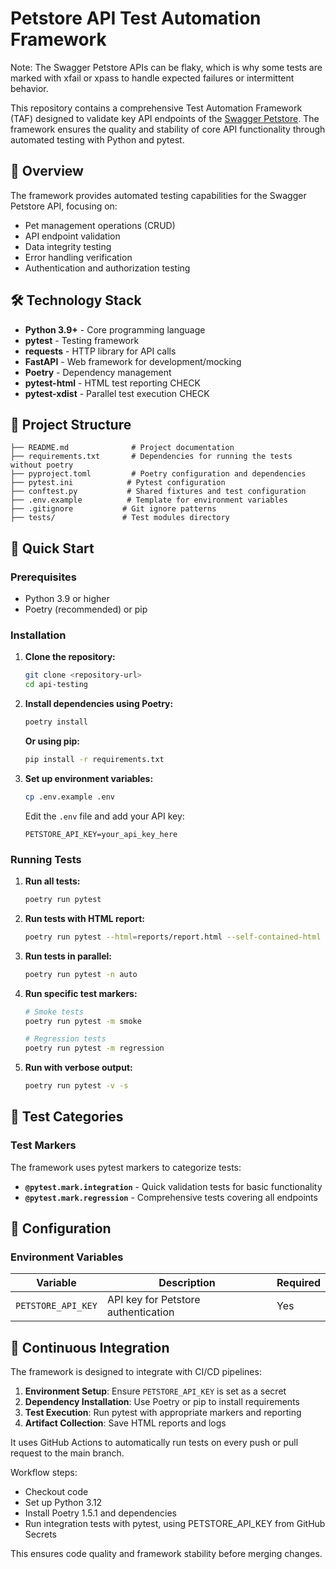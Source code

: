 # Petstore API Test Automation Framework

Note: The Swagger Petstore APIs can be flaky, which is why some tests are marked with xfail or xpass to handle expected failures or intermittent behavior.

This repository contains a comprehensive Test Automation Framework (TAF) designed to validate key API endpoints of the [Swagger Petstore](https://petstore.swagger.io/). The framework ensures the quality and stability of core API functionality through automated testing with Python and pytest.

## 🎯 Overview

The framework provides automated testing capabilities for the Swagger Petstore API, focusing on:
- Pet management operations (CRUD)
- API endpoint validation
- Data integrity testing
- Error handling verification
- Authentication and authorization testing


## 🛠️ Technology Stack

- **Python 3.9+** - Core programming language
- **pytest** - Testing framework
- **requests** - HTTP library for API calls
- **FastAPI** - Web framework for development/mocking
- **Poetry** - Dependency management
- **pytest-html** - HTML test reporting   CHECK
- **pytest-xdist** - Parallel test execution   CHECK

## 📁 Project Structure

```
├── README.md              # Project documentation
├── requirements.txt       # Dependencies for running the tests without poetry
├── pyproject.toml         # Poetry configuration and dependencies
├── pytest.ini            # Pytest configuration
├── conftest.py           # Shared fixtures and test configuration
├── .env.example          # Template for environment variables
├── .gitignore           # Git ignore patterns
├── tests/               # Test modules directory
```

## 🚀 Quick Start

### Prerequisites

- Python 3.9 or higher
- Poetry (recommended) or pip

### Installation

1. **Clone the repository:**
   ```bash
   git clone <repository-url>
   cd api-testing
   ```

2. **Install dependencies using Poetry:**
   ```bash
   poetry install
   ```

   **Or using pip:**
   ```bash
   pip install -r requirements.txt
   ```

3. **Set up environment variables:**
   ```bash
   cp .env.example .env
   ```
   Edit the `.env` file and add your API key:
   ```
   PETSTORE_API_KEY=your_api_key_here
   ```

### Running Tests

1. **Run all tests:**
   ```bash
   poetry run pytest
   ```

2. **Run tests with HTML report:**
   ```bash
   poetry run pytest --html=reports/report.html --self-contained-html
   ```

3. **Run tests in parallel:**
   ```bash
   poetry run pytest -n auto
   ```

4. **Run specific test markers:**
   ```bash
   # Smoke tests
   poetry run pytest -m smoke
   
   # Regression tests
   poetry run pytest -m regression
   ```

5. **Run with verbose output:**
   ```bash
   poetry run pytest -v -s
   ```

## 🧪 Test Categories

### Test Markers

The framework uses pytest markers to categorize tests:

- **`@pytest.mark.integration`** - Quick validation tests for basic functionality
- **`@pytest.mark.regression`** - Comprehensive tests covering all endpoints

## 🔧 Configuration

### Environment Variables

| Variable | Description | Required |
|----------|-------------|----------|
| `PETSTORE_API_KEY` | API key for Petstore authentication | Yes |

## 🔄 Continuous Integration

The framework is designed to integrate with CI/CD pipelines:

1. **Environment Setup**: Ensure `PETSTORE_API_KEY` is set as a secret
2. **Dependency Installation**: Use Poetry or pip to install requirements
3. **Test Execution**: Run pytest with appropriate markers and reporting
4. **Artifact Collection**: Save HTML reports and logs

It uses GitHub Actions to automatically run tests on every push or pull request to the main branch.

Workflow steps:
 - Checkout code
 - Set up Python 3.12
 - Install Poetry 1.5.1 and dependencies
 - Run integration tests with pytest, using PETSTORE_API_KEY from GitHub Secrets

This ensures code quality and framework stability before merging changes.